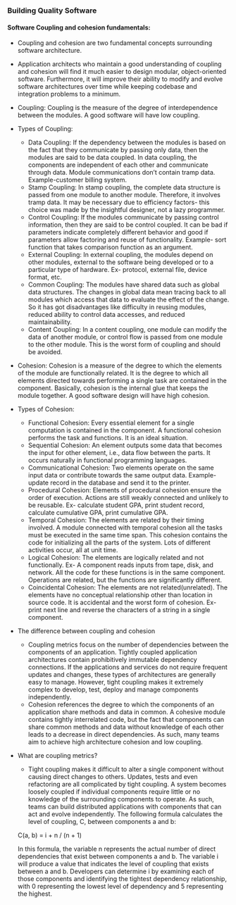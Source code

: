 ### Building Quality Software

#### Software Coupling and cohesion fundamentals:
- Coupling and cohesion are two fundamental concepts surrounding software architecture. 
- Application architects who maintain a good understanding of coupling and cohesion will find it much easier to design modular, object-oriented software. Furthermore, it will improve their ability to modify and evolve software architectures over time while keeping codebase and integration problems to a minimum.

- Coupling: Coupling is the measure of the degree of interdependence between the modules. A good software will have low coupling. 
- Types of Coupling: 
    - Data Coupling: If the dependency between the modules is based on the fact that they communicate by passing only data, then the modules are said to be data coupled. In data coupling, the components are independent of each other and communicate through data. Module communications don’t contain tramp data. Example-customer billing system.
    - Stamp Coupling: In stamp coupling, the complete data structure is passed from one module to another module. Therefore, it involves tramp data. It may be necessary due to efficiency factors- this choice was made by the insightful designer, not a lazy programmer.
    - Control Coupling: If the modules communicate by passing control information, then they are said to be control coupled. It can be bad if parameters indicate completely different behavior and good if parameters allow factoring and reuse of functionality. Example- sort function that takes comparison function as an argument.
    - External Coupling: In external coupling, the modules depend on other modules, external to the software being developed or to a particular type of hardware. Ex- protocol, external file, device format, etc.
    - Common Coupling: The modules have shared data such as global data structures. The changes in global data mean tracing back to all modules which access that data to evaluate the effect of the change. So it has got disadvantages like difficulty in reusing modules, reduced ability to control data accesses, and reduced maintainability.
    - Content Coupling: In a content coupling, one module can modify the data of another module, or control flow is passed from one module to the other module. This is the worst form of coupling and should be avoided.

- Cohesion: Cohesion is a measure of the degree to which the elements of the module are functionally related. It is the degree to which all elements directed towards performing a single task are contained in the component. Basically, cohesion is the internal glue that keeps the module together. A good software design will have high cohesion. 
- Types of Cohesion: 
    - Functional Cohesion: Every essential element for a single computation is contained in the component. A functional cohesion performs the task and functions. It is an ideal situation.
    - Sequential Cohesion: An element outputs some data that becomes the input for other element, i.e., data flow between the parts. It occurs naturally in functional programming languages.
    - Communicational Cohesion: Two elements operate on the same input data or contribute towards the same output data. Example- update record in the database and send it to the printer.
    - Procedural Cohesion: Elements of procedural cohesion ensure the order of execution. Actions are still weakly connected and unlikely to be reusable. Ex- calculate student GPA, print student record, calculate cumulative GPA, print cumulative GPA.
    - Temporal Cohesion: The elements are related by their timing involved. A module connected with temporal cohesion all the tasks must be executed in the same time span. This cohesion contains the code for initializing all the parts of the system. Lots of different activities occur, all at unit time.
    - Logical Cohesion: The elements are logically related and not functionally. Ex- A component reads inputs from tape, disk, and network. All the code for these functions is in the same component. Operations are related, but the functions are significantly different.
    - Coincidental Cohesion: The elements are not related(unrelated). The elements have no conceptual relationship other than location in source code. It is accidental and the worst form of cohesion. Ex- print next line and reverse the characters of a string in a single component.

- The difference between coupling and cohesion
	- Coupling metrics focus on the number of dependencies between the components of an application. Tightly coupled application architectures contain prohibitively immutable dependency connections. If the applications and services do not require frequent updates and changes, these types of architectures are generally easy to manage. However, tight coupling makes it extremely complex to develop, test, deploy and manage components independently.
	- Cohesion references the degree to which the components of an application share methods and data in common. A cohesive module contains tightly interrelated code, but the fact that components can share common methods and data without knowledge of each other leads to a decrease in direct dependencies. As such, many teams aim to achieve high architecture cohesion and low coupling.

- What are coupling metrics?
	- Tight coupling makes it difficult to alter a single component without causing direct changes to others. Updates, tests and even refactoring are all complicated by tight coupling. A system becomes loosely coupled if individual components require little or no knowledge of the surrounding components to operate. As such, teams can build distributed applications with components that can act and evolve independently. The following formula calculates the level of coupling, C, between components a and b:

	C(a, b) = i + n / (n + 1)

	In this formula, the variable n represents the actual number of direct dependencies that exist between components a and b. The variable i will produce a value that indicates the level of coupling that exists between a and b. Developers can determine i by examining each of those components and identifying the tightest dependency relationship, with 0 representing the lowest level of dependency and 5 representing the highest.
